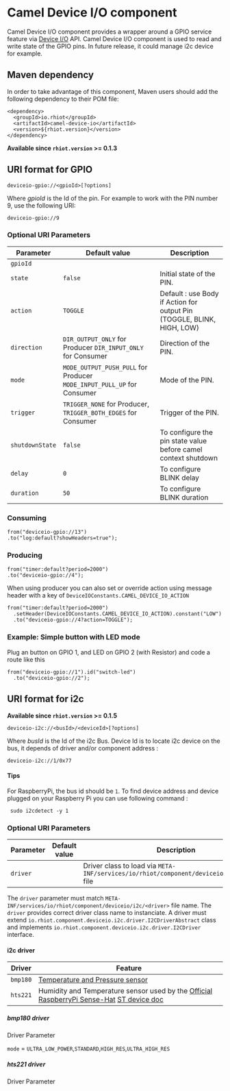 # Camel Device I/O component

Camel Device I/O component provides a wrapper around a GPIO service feature via [Device I/O](http://openjdk.java.net/projects/dio/) API. Camel Device I/O component is used to read and write state of the GPIO pins. In future release, it could manage i2c device for example.

## Maven dependency

In order to take advantage of this component, Maven users should add the following dependency to their POM file:

    <dependency>
      <groupId>io.rhiot</groupId>
      <artifactId>camel-device-io</artifactId>
      <version>${rhiot.version}</version>
    </dependency>

**Available since `rhiot.version` >= 0.1.3**


## URI format for GPIO

    deviceio-gpio://<gpioId>[?options]

Where *gpioId* is the Id of the pin. For example to work with the PIN number 9, use the following URI:

    deviceio-gpio://9


### Optional URI Parameters

| Parameter      | Default value      | Description          |
|----------------|--------------------|----------------------|
| `gpioId`       |                    |                               |
| `state`        |    `false`         | Initial state of the PIN.     |
| `action`       |   `TOGGLE`            | Default : use Body if Action for output Pin (TOGGLE, BLINK, HIGH, LOW)|
| `direction`        |    `DIR_OUTPUT_ONLY` for Producer    `DIR_INPUT_ONLY` for Consumer      | Direction of the PIN.     |
| `mode`        |    `MODE_OUTPUT_PUSH_PULL` for Producer    `MODE_INPUT_PULL_UP` for Consumer      | Mode of the PIN.     |
| `trigger`        |    `TRIGGER_NONE` for Producer,   `TRIGGER_BOTH_EDGES` for Consumer      | Trigger of the PIN.   |
| `shutdownState`        | `false`                       | To configure the pin state value before camel context shutdown        |
| `delay`        | `0`                       | To configure BLINK delay        |
| `duration`     | `50`                      | To configure BLINK duration        |


### Consuming

    from("deviceio-gpio://13")
    .to("log:default?showHeaders=true");

### Producing

    from("timer:default?period=2000")
    .to("deviceio-gpio://4");

When using producer you can also set or override action using message header with a key of `DeviceIOConstants.CAMEL_DEVICE_IO_ACTION`

    from("timer:default?period=2000")
      .setHeader(DeviceIOConstants.CAMEL_DEVICE_IO_ACTION).constant("LOW")
      .to("deviceio-gpio://4?action=TOGGLE");

### Example: Simple button with LED mode

Plug an button on GPIO 1, and LED on GPIO 2 (with Resistor) and code a route like this

    from("deviceio-gpio://1").id("switch-led")
      .to("deviceio-gpio://2");

## URI format for i2c

**Available since `rhiot.version` >= 0.1.5**


    deviceio-i2c://<busId>/<deviceId>[?options]

Where *busId* is the Id of the i2c Bus. Device Id is to locate i2c device on the bus, it depends of driver and/or component address :

    deviceio-i2c://1/0x77
    
#### Tips
   
For RaspberryPi, the bus id should be `1`. To find device address and device plugged on your Raspberry Pi you can use following command :
   
     sudo i2cdetect -y 1


### Optional URI Parameters

| Parameter      | Default value      | Description          |
|----------------|--------------------|----------------------|
| `driver`       |                    | Driver class to load via `META-INF/services/io/rhiot/component/deviceio/i2c/<driver>` file |


The `driver` parameter must match `META-INF/services/io/rhiot/component/deviceio/i2c/<driver>` file name. The `driver` provides correct driver class name to instanciate. A driver must extend `io.rhiot.component.deviceio.i2c.driver.I2CDriverAbstract` class and implements `io.rhiot.component.deviceio.i2c.driver.I2CDriver` interface.

#### i2c driver

| Driver | Feature |
|--------|---------|
| `bmp180`    | [Temperature and Pressure sensor](http://www.adafruit.com/products/1603) |
| `hts221`    | Humidity and Temperature sensor used by the [Official RaspberryPi Sense-Hat](https://www.raspberrypi.org/products/sense-hat/) [ST device doc](http://www.st.com/web/en/resource/technical/document/datasheet/DM00116291.pdf)    |

##### bmp180 driver

Driver Parameter

`mode` = `ULTRA_LOW_POWER`,`STANDARD`,`HIGH_RES`,`ULTRA_HIGH_RES`

##### hts221 driver

Driver Parameter

